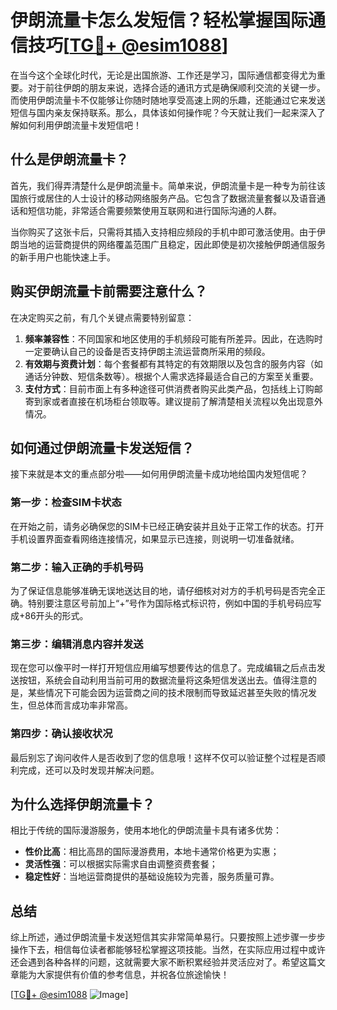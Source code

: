 # 伊朗流量卡怎么发短信？轻松掌握国际通信技巧[[TG💪+ @esim1088](https://t.me/s/esim1088)]

在当今这个全球化时代，无论是出国旅游、工作还是学习，国际通信都变得尤为重要。对于前往伊朗的朋友来说，选择合适的通讯方式是确保顺利交流的关键一步。而使用伊朗流量卡不仅能够让你随时随地享受高速上网的乐趣，还能通过它来发送短信与国内亲友保持联系。那么，具体该如何操作呢？今天就让我们一起来深入了解如何利用伊朗流量卡发短信吧！

## 什么是伊朗流量卡？

首先，我们得弄清楚什么是伊朗流量卡。简单来说，伊朗流量卡是一种专为前往该国旅行或居住的人士设计的移动网络服务产品。它包含了数据流量套餐以及语音通话和短信功能，非常适合需要频繁使用互联网和进行国际沟通的人群。

当你购买了这张卡后，只需将其插入支持相应频段的手机中即可激活使用。由于伊朗当地的运营商提供的网络覆盖范围广且稳定，因此即使是初次接触伊朗通信服务的新手用户也能快速上手。

## 购买伊朗流量卡前需要注意什么？

在决定购买之前，有几个关键点需要特别留意：

1. **频率兼容性**：不同国家和地区使用的手机频段可能有所差异。因此，在选购时一定要确认自己的设备是否支持伊朗主流运营商所采用的频段。
2. **有效期与资费计划**：每个套餐都有其特定的有效期限以及包含的服务内容（如通话分钟数、短信条数等）。根据个人需求选择最适合自己的方案至关重要。
3. **支付方式**：目前市面上有多种途径可供消费者购买此类产品，包括线上订购邮寄到家或者直接在机场柜台领取等。建议提前了解清楚相关流程以免出现意外情况。

## 如何通过伊朗流量卡发送短信？

接下来就是本文的重点部分啦——如何用伊朗流量卡成功地给国内发短信呢？

### 第一步：检查SIM卡状态

在开始之前，请务必确保您的SIM卡已经正确安装并且处于正常工作的状态。打开手机设置界面查看网络连接情况，如果显示已连接，则说明一切准备就绪。

### 第二步：输入正确的手机号码

为了保证信息能够准确无误地送达目的地，请仔细核对对方的手机号码是否完全正确。特别要注意区号前加上“+”号作为国际格式标识符，例如中国的手机号码应写成+86开头的形式。

### 第三步：编辑消息内容并发送

现在您可以像平时一样打开短信应用编写想要传达的信息了。完成编辑之后点击发送按钮，系统会自动利用当前可用的数据流量将这条短信发送出去。值得注意的是，某些情况下可能会因为运营商之间的技术限制而导致延迟甚至失败的情况发生，但总体而言成功率非常高。

### 第四步：确认接收状况

最后别忘了询问收件人是否收到了您的信息哦！这样不仅可以验证整个过程是否顺利完成，还可以及时发现并解决问题。

## 为什么选择伊朗流量卡？

相比于传统的国际漫游服务，使用本地化的伊朗流量卡具有诸多优势：

- **性价比高**：相比高昂的国际漫游费用，本地卡通常价格更为实惠；
- **灵活性强**：可以根据实际需求自由调整资费套餐；
- **稳定性好**：当地运营商提供的基础设施较为完善，服务质量可靠。

## 总结

综上所述，通过伊朗流量卡发送短信其实非常简单易行。只要按照上述步骤一步步操作下去，相信每位读者都能够轻松掌握这项技能。当然，在实际应用过程中或许还会遇到各种各样的问题，这就需要大家不断积累经验并灵活应对了。希望这篇文章能为大家提供有价值的参考信息，并祝各位旅途愉快！

[[TG💪+ @esim1088](https://t.me/s/esim1088) ![Image](https://i.postimg.cc/4NQfJmqS/Snipaste-2025-05-13-00-14-12.png)]